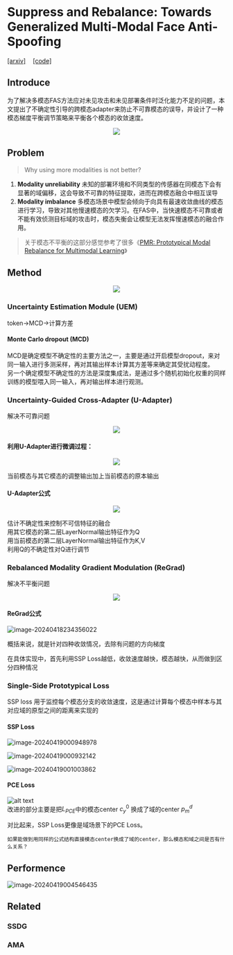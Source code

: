 # Suppress and Rebalance: Towards Generalized Multi-Modal Face Anti-Spoofing
[[arxiv]](https://arxiv.org/abs/2402.19298)$\quad$[[code]](https://github.com/OMGGGGG/mmdg)

## Introduce

为了解决多模态FAS方法应对未见攻击和未见部署条件时泛化能力不足的问题，本文提出了不确定性引导的跨模态adapter来防止不可靠模态的误导，并设计了一种模态梯度平衡调节策略来平衡各个模态的收敛速度。

<div align=center><img src=".\assets\image-20240418233759387.png"></div>

## Problem

> Why using more modalities is not better?  
1. **Modality unreliability** 未知的部署环境和不同类型的传感器在同模态下会有显著的域偏移，这会导致不可靠的特征提取，进而在跨模态融合中相互误导  
2. **Modality imbalance** 多模态场景中模型会倾向于向具有最速收敛曲线的模态进行学习，导致对其他慢速模态的欠学习。在FAS中，当快速模态不可靠或者不能有效侦测目标域的攻击时，模态失衡会让模型无法发挥慢速模态的融合作用。  

  > 关于模态不平衡的这部分感觉参考了很多《[PMR: Prototypical Modal Rebalance for Multimodal Learning](http://arxiv.org/pdf/2211.07089.pdf)》
## Method

<div align=center><img src=".\assets\image-20240418233907671.png"></div>

### Uncertainty Estimation Module (UEM)
token->MCD->计算方差
#### Monte Carlo dropout (MCD)
MCD是确定模型不确定性的主要方法之一，主要是通过开启模型dropout，来对同一输入进行多测采样，再对其输出样本计算其方差等来确定其受扰动程度。  
另一个确定模型不确定性的方法是深度集成法，是通过多个随机初始化权重的同样训练的模型喂入同一输入，再对输出样本进行观测。

###  Uncertainty-Guided Cross-Adapter (U-Adapter)
解决不可靠问题  

<div align=center><img src=".\assets\image-20240418234043152.png"></div>

#### 利用U-Adapter进行微调过程：

<div align=center><img src=".\assets\image-20240418234149494.png"></div>

当前模态与其它模态的调整输出加上当前模态的原本输出  


#### U-Adapter公式

<div align=center><img src=".\assets\image-20240418234244499.png"></div>

估计不确定性来控制不可信特征的融合  
用其它模态的第二层LayerNormal输出特征作为Q  
用当前模态的第二层LayerNormal输出特征作为K,V  
利用Q的不确定性对Q进行调节  

###  Rebalanced Modality Gradient Modulation (ReGrad)
解决不平衡问题

<div align=center><img src=".\assets\image-20240418233610395.png"></div>

#### ReGrad公式

![image-20240418234356022](.\assets\image-20240418234356022.png)

概括来说，就是针对四种收敛情况，去除有问题的方向梯度

在具体实现中，首先利用SSP Loss越低，收敛速度越快，模态越快，从而做到区分四种情况

### Single-Side Prototypical Loss

SSP loss 用于监控每个模态分支的收敛速度，这是通过计算每个模态中样本与其对应域的原型之间的距离来实现的

#### SSP Loss
![image-20240419000948978](.\assets\image-20240419000948978.png)

![image-20240419000932142](.\assets\image-20240419000932142.png)

![image-20240419001003862](.\assets\image-20240419001003862.png)
#### PCE Loss
![alt text](.\assets\image.png)  
改进的部分主要是把$L_{PCE}$中的模态center $c_y^0$ 换成了域的center $p^d_m$    

对比起来，SSP Loss更像是域场景下的PCE Loss。

`如果能做到用同样的公式结构直接模态center换成了域的center，那么模态和域之间是否有什么关系？`

## Performence

![image-20240419004546435](.\assets\image-20240419004546435.png)

## Related

### SSDG

### AMA